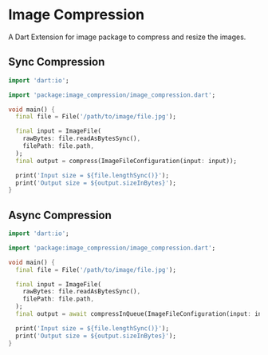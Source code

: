 # Image Compression

A Dart Extension for image package to compress and resize the images.

## Sync Compression

```dart
import 'dart:io';

import 'package:image_compression/image_compression.dart';

void main() {
  final file = File('/path/to/image/file.jpg');

  final input = ImageFile(
    rawBytes: file.readAsBytesSync(),
    filePath: file.path,
  );
  final output = compress(ImageFileConfiguration(input: input));

  print('Input size = ${file.lengthSync()}');
  print('Output size = ${output.sizeInBytes}');
}
```

## Async Compression

```dart
import 'dart:io';

import 'package:image_compression/image_compression.dart';

void main() {
  final file = File('/path/to/image/file.jpg');

  final input = ImageFile(
    rawBytes: file.readAsBytesSync(),
    filePath: file.path,
  );
  final output = await compressInQueue(ImageFileConfiguration(input: input));

  print('Input size = ${file.lengthSync()}');
  print('Output size = ${output.sizeInBytes}');
}
```
